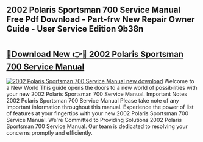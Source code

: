 ## 2002 Polaris Sportsman 700 Service Manual Free Pdf Download - Part-frw New Repair Owner Guide - User Service Edition 9b38n

# <h2><a href="http://bc21329.oget.top/?id=2002+Polaris+Sportsman+700+Service+Manual">🔗Download New 👉🔴 2002 Polaris Sportsman 700 Service Manual</a></h2>

[![2002 Polaris Sportsman 700 Service Manual new download](https://i.imgur.com/5g1atiW.png)](http://bc21329.oget.top/?id=2002+Polaris+Sportsman+700+Service+Manual)
Welcome to a New World This guide opens the doors to a new world of possibilities with your new 2002 Polaris Sportsman 700 Service Manual. Important Notes 2002 Polaris Sportsman 700 Service Manual Please take note of any important information throughout this manual. Experience the power of list of features at your fingertips with your new 2002 Polaris Sportsman 700 Service Manual. We're Committed to Providing Solutions 2002 Polaris Sportsman 700 Service Manual. Our team is dedicated to resolving your concerns promptly and efficiently.
